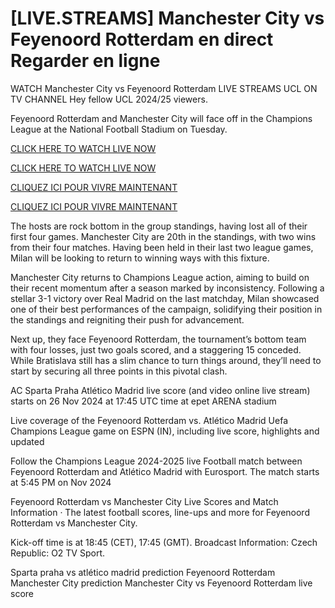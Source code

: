 # [LIVE.STREAMS] Manchester City vs Feyenoord Rotterdam en direct Regarder en ligne

WATCH Manchester City vs Feyenoord Rotterdam LIVE STREAMS UCL ON TV CHANNEL Hey fellow UCL 2024/25 viewers.

Feyenoord Rotterdam and Manchester City will face off in the Champions League at the National Football Stadium on Tuesday.

[CLICK HERE TO WATCH LIVE NOW](https://todayredeem.online/soccer/uefa/)

[CLICK HERE TO WATCH LIVE NOW](https://todayredeem.online/soccer/uefa/)

[CLIQUEZ ICI POUR VIVRE MAINTENANT](https://todayredeem.online/soccer/uefa/)

[CLIQUEZ ICI POUR VIVRE MAINTENANT](https://todayredeem.online/soccer/uefa/)

The hosts are rock bottom in the group standings, having lost all of their first four games. Manchester City are 20th in the standings, with two wins from their four matches. Having been held in their last two league games, Milan will be looking to return to winning ways with this fixture.

Manchester City returns to Champions League action, aiming to build on their recent momentum after a season marked by inconsistency. Following a stellar 3-1 victory over Real Madrid on the last matchday, Milan showcased one of their best performances of the campaign, solidifying their position in the standings and reigniting their push for advancement.

Next up, they face Feyenoord Rotterdam, the tournament’s bottom team with four losses, just two goals scored, and a staggering 15 conceded. While Bratislava still has a slim chance to turn things around, they’ll need to start by securing all three points in this pivotal clash.

AC Sparta Praha Atlético Madrid live score (and video online live stream) starts on 26 Nov 2024 at 17:45 UTC time at epet ARENA stadium

Live coverage of the Feyenoord Rotterdam vs. Atlético Madrid Uefa Champions League game on ESPN (IN), including live score, highlights and updated

Follow the Champions League 2024-2025 live Football match between Feyenoord Rotterdam and Atlético Madrid with Eurosport. The match starts at 5:45 PM on Nov 2024

Feyenoord Rotterdam vs Manchester City Live Scores and Match Information · The latest football scores, line-ups and more for Feyenoord Rotterdam vs Manchester City.

Kick-off time is at 18:45 (CET), 17:45 (GMT). Broadcast Information: Czech Republic: O2 TV Sport.

Sparta praha vs atlético madrid prediction
Feyenoord Rotterdam Manchester City prediction
Manchester City vs Feyenoord Rotterdam live score
